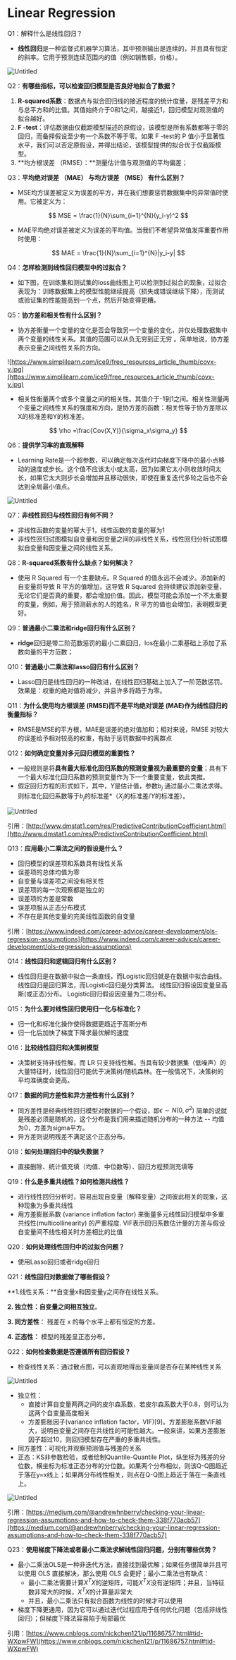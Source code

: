 # Linear Regression

Q1：解释什么是线性回归？

- **线性回归**是一种监督式机器学习算法，其中预测输出是连续的，并且具有恒定的斜率。它用于预测连续范围内的值（例如销售额，价格）。

![Untitled](Untitled%2055.png)

Q2：****有哪些指标，可以检查回归模型是否良好地拟合了数据？****

1. **R-squared系数**：数据点与拟合回归线的接近程度的统计度量，是残差平方和与总平方和的比值。其值始终介于0和1之间，越接近1，回归模型对观测值的拟合越好。
2. **F -test**：评估数据由仅截距模型描述的原假设，该模型是所有系数都等于零的回归，而备择假设至少有一个系数不等于零。如果 F -test的 P 值小于显著性水平，我们可以否定原假设，并得出结论，该模型提供的拟合优于仅截距模型。
3. **均方根误差 （RMSE）：**测量估计值与观测值的平均偏差；

Q3：****平均绝对误差 （MAE） 与均方误差 （MSE） 有什么区别？****

- MSE均方误差被定义为误差的平方，并在我们想要惩罚数据集中的异常值时使用。它被定义为：

$$
MSE = \frac{1}{N}\sum_{i=1}^{N}(y_i-y)^2
$$

- MAE平均绝对误差被定义为误差的平均值。当我们不希望异常值发挥重要作用时使用：

$$
MAE = \frac{1}{N}\sum_{i=1}^{N}|y_i-y|
$$

Q4：**怎样检测到线性回归模型中的过拟合？**

- 如下图，在训练集和测试集的loss曲线图上可以检测到过拟合的现象，过拟合表现为：训练数据集上的模型性能继续提高（损失或错误继续下降），而测试或验证集的性能提高到一个点，然后开始变得更糟。

Q5：**协方差和相关性有什么区别？**

- 协方差衡量一个变量的变化是否会导致另一个变量的变化，并仅处理数据集中两个变量的线性关系。其值的范围可以从负无穷到正无穷 。简单地说，协方差表示变量之间线性关系的方向。

![https://www.simplilearn.com/ice9/free_resources_article_thumb/covx-y.jpg](https://www.simplilearn.com/ice9/free_resources_article_thumb/covx-y.jpg)

- 相关性衡量两个或多个变量之间的相关性。其值介于-1到1之间。相关性测量两个变量之间线性关系的强度和方向，是协方差的函数：相关性等于协方差除以X的标准差和Y的标准差。

$$
\rho =\frac{Cov(X,Y)}{\sigma_x\sigma_y}
$$

Q6：**提供学习率的直观解释**

- Learning Rate是一个超参数，可以确定每次迭代时向梯度下降中的最小点移动的速度或步长。这个值不应该太小或太高，因为如果它太小则收敛时间太长，如果它太大则步长会增加并且移动很快，即使在重复迭代多轮之后也不会达到全局最小值点。

![Untitled](Untitled%2056.png)

Q7：**非线性回归与线性回归有何不同？**

- 非线性函数的变量的幂大于1，线性函数的变量的幂为1
- 非线性回归试图模拟自变量和因变量之间的非线性关系，线性回归分析试图模拟自变量和因变量之间的线性关系。

Q8：**R-squared系数有什么缺点？如何解决？**

- 使用 R Squared 有一个主要缺点。R Squared 的值永远不会减少。添加新的自变量将导致 R 平方的值增加，这导致 R Squared 会持续建议添加新变量，无论它们是否真的重要，都会增加价值。因此，模型可能会添加一个不太重要的变量，例如，用于预测薪水的人的姓名，R 平方的值也会增加，表明模型更好。

Q9：**普通最小二乘法和ridge回归有什么区别？**

- **ridge**回归是带二阶范数惩罚的最小二乘回归，los在最小二乘基础上添加了系数向量的平方范数；

Q10：****普通最小二乘法和lasso回归有什么区别？****

- Lasso回归是线性回归的一种改进，在线性回归基础上加入了一阶范数惩罚。效果是：权重的绝对值将减少，并且许多将趋于为零。

Q11：****为什么使用均方根误差 (RMSE)而不是平均绝对误差 (MAE)作为线性回归的衡量指标？****

- RMSE是MSE的平方根，MAE是误差的绝对值加和；相对来说，RMSE 对较大的误差给予相对较高的权重，有助于惩罚数据中的离群点

Q12：**如何确定变量对多元回归模型的重要性？**

- 一般规则是将**具有最大标准化回归系数的预测变量视为最重要的变量**；具有下一个最大标准化回归系数的预测变量作为下一个重要变量，依此类推。
- 假定回归方程的形式如下，其中，$Y$是估计值，参数$b_j$ 通过最小二乘法求得。则标准化回归系数等于$b_j$的标准差*（$X_j$的标准差/$Y$的标准差）。

![Untitled](Untitled%2057.png)

引用：[http://www.dmstat1.com/res/PredictiveContributionCoefficient.html](http://www.dmstat1.com/res/PredictiveContributionCoefficient.html)

Q13：**应用最小二乘法之间的假设是什么？**

- 回归模型的误差项和系数具有线性关系
- 误差项的总体均值为零
- 自变量与误差项之间没有相关性
- 误差项的每一次观察都是独立的
- 误差项的方差是常数
- 误差项服从正态分布模式
- 不存在是其他变量的完美线性函数的自变量

引用：[https://www.indeed.com/career-advice/career-development/ols-regression-assumptions](https://www.indeed.com/career-advice/career-development/ols-regression-assumptions)

Q14：**线性回归和逻辑回归有什么区别？**

- 线性回归是在数据中拟合一条直线，而Logistic回归就是在数据中拟合曲线。 线性回归是回归算法，而Logistic回归是分类算法。 线性回归假设因变量呈高斯(或正态)分布。 Logistic回归假设因变量为二项分布。

Q15：****为什么要对线性回归使用归一化与标准化？****

- 归一化和标准化操作使得数据更趋近于高斯分布
- 归一化后加快了梯度下降求最优解的速度

Q16：**比较线性回归和决策树模型**

- 决策树支持非线性解，而 LR 只支持线性解。当具有较少数据集（低噪声）的大量特征时，线性回归可能优于决策树/随机森林。在一般情况下，决策树的平均准确度会更高。

Q17：**数据的同方差性和异方差性有什么区别？**

- 同方差性是经典线性回归模型对数据的一个假设，即$\epsilon \sim N(0, \sigma^2)$ 简单的说就是残差必须是随机的，这个分布是我们用来描述随机分布的一种方法 -- 均值为0，方差为sigma平方。
- 异方差则说明残差不满足这个正态分布。

Q18：**如何处理回归中的缺失数据？**

- 直接删除、统计值充填（均值、中位数等）、回归方程预测充填等

Q19：****什么是多重共线性？如何检测共线性？****

- 进行线性回归分析时，容易出现自变量（解释变量）之间彼此相关的现象，这种现象为多重共线性
- 用方差膨胀系数 (variance inflation factor) 来衡量多元线性回归模型中多重共线性(multicollinearity) 的严重程度. VIF表示回归系数估计量的方差与假设自变量间不线性相关时方差相比的比值

Q20：**如何处理线性回归中的过拟合问题？**

- 使用Lasso回归或者ridge回归

Q21：**线性回归对数据做了哪些假设？**

**1.线性关系：**自变量x和因变量y之间存在线性关系。

**2. 独立性：自变量之间相互独立**。

**3. 同方差性**： 残差在 x 的每个水平上都有恒定的方差。

**4. 正态性：** 模型的残差呈正态分布。

Q22：****如何检查数据是否遵循所有回归假设？****

- 检查线性关系：通过散点图，可以直观地得出变量间是否存在某种线性关系

![Untitled](Untitled%2058.png)

- 独立性：
    - 直接计算自变量两两之间的皮尔森系数，若皮尔森系数大于0.8，则可认为这两个自变量高度相关
    - 方差膨胀因子(variance inflation factor，VIF)[9]。方差膨胀系数VIF越大，说明自变量之间存在共线性的可能性越大。一般来讲，如果方差膨胀因子超过10，则回归模型存在严重的多重共线性。
- 同方差性：可视化并观察预测值与残差的关系
- 正态：KS非参数检验，或者绘制Quantile-Quantile Plot，纵坐标为残差的分位数，横坐标为标准正态分布的分位数。如果两个分布相似，则该Q-Q图趋近于落在y=x线上；如果两分布线性相关，则点在Q-Q图上趋近于落在一条直线上。

![Untitled](Untitled%2059.png)

引用：[https://medium.com/@andrewhnberry/checking-your-linear-regression-assumptions-and-how-to-check-them-338f770acb57](https://medium.com/@andrewhnberry/checking-your-linear-regression-assumptions-and-how-to-check-them-338f770acb57)

Q23：**使用梯度下降法或者最小二乘法求解线性回归问题，分别有哪些优势？**

- 最小二乘法OLS是一种非迭代方法，直接找到最优解；如果任务很简单并且可以使用 OLS 直接解决，那么使用 OLS 会更好；最小二乘法也有缺点：
    - 最小二乘法需要计算$X^TX$的逆矩阵，可能$X^TX$没有逆矩阵；并且，当特征数非常大的时候，$X^TX$的计算量非常大
    - 并且，最小二乘法只有拟合函数为线性的时候才可以使用
- 梯度下降更通用，因为它可以通过迭代过程应用于任何优化问题（包括非线性回归）；但梯度下降法容易陷于局部最优

引用：[https://www.cnblogs.com/nickchen121/p/11686757.html#tid-WXpwFW](https://www.cnblogs.com/nickchen121/p/11686757.html#tid-WXpwFW)
